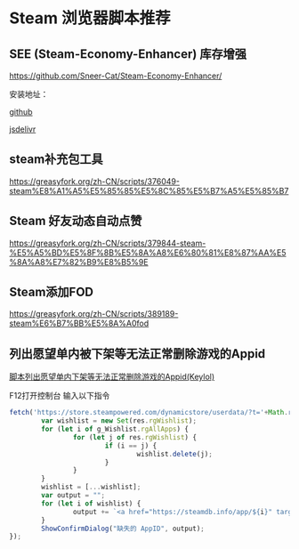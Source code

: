 # Steam 浏览器脚本推荐

## SEE (Steam-Economy-Enhancer) 库存增强

<https://github.com/Sneer-Cat/Steam-Economy-Enhancer/>

安装地址：

[github](https://github.com/Sneer-Cat/Steam-Economy-Enhancer/raw/master/code.user.js)

[jsdelivr](https://cdn.jsdelivr.net/gh/Sneer-Cat/Steam-Economy-Enhancer/code.user.js)

## steam补充包工具

<https://greasyfork.org/zh-CN/scripts/376049-steam%E8%A1%A5%E5%85%85%E5%8C%85%E5%B7%A5%E5%85%B7>

## Steam 好友动态自动点赞

<https://greasyfork.org/zh-CN/scripts/379844-steam-%E5%A5%BD%E5%8F%8B%E5%8A%A8%E6%80%81%E8%87%AA%E5%8A%A8%E7%82%B9%E8%B5%9E>

## Steam添加FOD

<https://greasyfork.org/zh-CN/scripts/389189-steam%E6%B7%BB%E5%8A%A0fod>

## 列出愿望单内被下架等无法正常删除游戏的Appid

[脚本列出愿望单内下架等无法正常删除游戏的Appid(Keylol)](https://keylol.com/t881334-1-1)

F12打开控制台 输入以下指令

```javascript
fetch('https://store.steampowered.com/dynamicstore/userdata/?t='+Math.random()).then(res => res.json()).then(res => {
        var wishlist = new Set(res.rgWishlist);
        for (let i of g_Wishlist.rgAllApps) {
                for (let j of res.rgWishlist) {
                        if (i == j) {
                                wishlist.delete(j);
                        }
                }
        }
        wishlist = [...wishlist];
        var output = "";
        for (let i of wishlist) {
                output += `<a href="https://steamdb.info/app/${i}" target="_blank">${i}</a>&nbsp;&nbsp;&nbsp;&nbsp<a href="javascript:void(0);" onclick="javascript:jQuery.post(g_strWishlistBaseURL + 'remove/', {appid: ${i}, sessionid: g_sessionID}).done(function (res) {ShowConfirmDialog('删除${i}成功');});">删除</a><br>`;
        }
        ShowConfirmDialog("缺失的 AppID", output);
});
```
